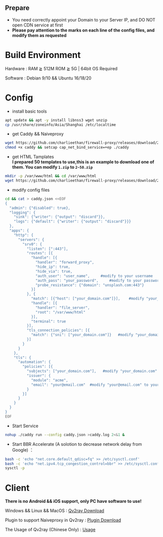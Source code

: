 ## Prepare 
- You need correctly appoint your Domain to your Server IP, and DO NOT open CDN service at first	   
- **Please pay attention to the marks on each line of the config files, and modify them as requested**    	
# Build Environment
Hardware : RAM ≧ 512M ROM ≧ 5G | 64bit OS Required			

Software : Debian 9/10 && Ubuntu 16/18/20	
# Config
- install basic tools 
```bash
apt update && apt -y install libnss3 wget unzip
cp /usr/share/zoneinfo/Asia/Shanghai /etc/localtime
```
- get Caddy && Naiveproxy	
```bash
wget https://github.com/charlieethan/firewall-proxy/releases/download/2.1.1/caddy
chmod +x caddy && setcap cap_net_bind_service=+ep ./caddy
```
- get HTML Tamplates	  
**I prepared 50 templates to use,this is an example to download one of them. You can modify `1.zip` to `2~50.zip`**		
```bash
mkdir -p /var/www/html && cd /var/www/html
wget https://github.com/charlieethan/firewall-proxy/releases/download/2.1.1-t/1.zip && unzip 1.zip 
```
- modify config files
```bash
cd && cat > caddy.json <<EOF
{ 
  "admin": {"disabled": true},
  "logging": {
    "sink": {"writer": {"output": "discard"}},
    "logs": {"default": {"writer": {"output": "discard"}}}
  },
  "apps": {
    "http": {
      "servers": {
        "srv0": {
          "listen": [":443"],
          "routes": [{
            "handle": [{
              "handler": "forward_proxy",
              "hide_ip": true,
              "hide_via": true,
              "auth_user": "user_name",     #modify to your username
              "auth_pass": "your_password",     #modify to your password
              "probe_resistance": {"domain": "unsplash.com:443"}
            }]
          }, {
            "match": [{"host": ["your_domain.com"]}],    #modify "your_domain.com" to your domain
            "handle": [{
              "handler": "file_server",
              "root": "/var/www/html"
            }],
            "terminal": true
          }],
          "tls_connection_policies": [{
            "match": {"sni": ["your_domain.com"]}   #modify "your_domain.com" to your domain
          }]
        }
      }
    },
    "tls": {
      "automation": {
        "policies": [{
          "subjects": ["your_domain.com"],   #modify "your_domain.com" to your domain
          "issuer": {
            "module": "acme",
            "email": "your@email.com"  #modify "your@email.com" to your email address
          }
        }]
      }
    }
  }
}
EOF
```
- Start Service  
```bash
nohup ./caddy run --config caddy.json >caddy.log 2<&1 &
```
- Start BBR Accelerate (A solotion to decrease network delay from Google) ：
```bash
bash -c 'echo "net.core.default_qdisc=fq" >> /etc/sysctl.conf'
bash -c 'echo "net.ipv4.tcp_congestion_control=bbr" >> /etc/sysctl.conf'
sysctl -p
```
# Client
**There is no Android && iOS support, only PC have software to use!**		  

Windows && Linux && MacOS : [Qv2ray Download](https://github.com/Qv2ray/Qv2ray/releases)	

Plugin to support Naiveproxy in Qv2ray : [Plugin Download](https://github.com/Qv2ray/QvPlugin-NaiveProxy/releases) 		

The Usage of Qv2ray (Chinese Only) : [Usage](https://qv2ray.net/plugins/usage.html)		